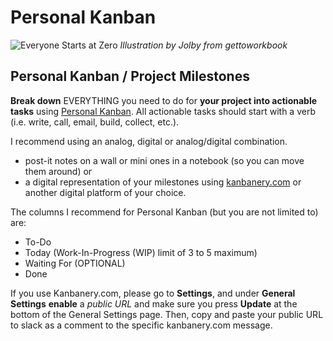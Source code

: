 # Personal Kanban

![Everyone Starts at Zero](http://teaching.polishedsolid.com/images/gettoworkbook_something.png) _Illustration by Jolby from gettoworkbook_

## Personal Kanban / Project Milestones

**Break down** EVERYTHING you need to do for **your project into actionable tasks** using [Personal Kanban](http://personalkanban.com/pk/personal-kanban-101/). All actionable tasks should start with a verb \(i.e. write, call, email, build, collect, etc.\).

I recommend using an analog, digital or analog/digital combination.

* post-it notes on a wall or mini ones in a notebook \(so you can move them around\) or
* a digital representation of your milestones using [kanbanery.com](http://kanbanery.com) or another digital platform of your choice.

The columns I recommend for Personal Kanban \(but you are not limited to\) are:

* To-Do
* Today \(Work-In-Progress \(WIP\) limit of 3 to 5 maximum\)
* Waiting For \(OPTIONAL\)
* Done

If you use Kanbanery.com, please go to **Settings**, and under **General Settings** **enable** a _public URL_ and make sure you press **Update** at the bottom of the General Settings page. Then, copy and paste your public URL to slack as a comment to the specific kanbanery.com message.

